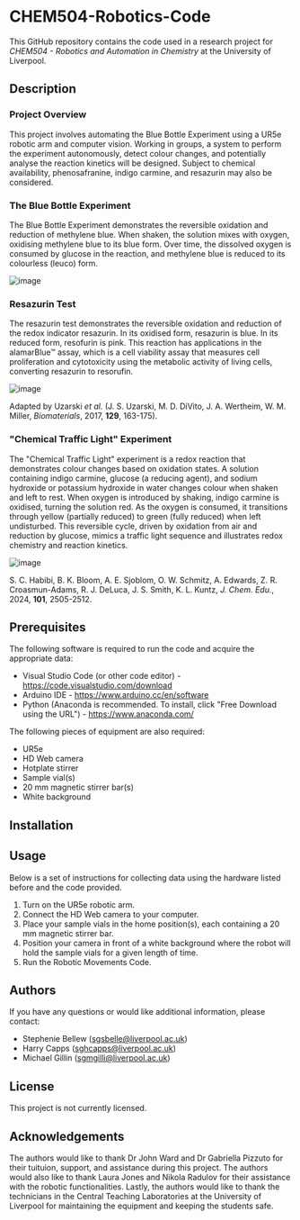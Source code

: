 # CHEM504-Robotics-Code
This GitHub repository contains the code used in a research project for _CHEM504 - Robotics and Automation in Chemistry_ at the University of Liverpool.

## Description

### Project Overview

This project involves automating the Blue Bottle Experiment using a UR5e robotic arm and computer vision. Working in groups, a system to perform the experiment autonomously, detect colour changes, and potentially analyse the reaction kinetics will be designed. Subject to chemical availability, phenosafranine, indigo carmine, and resazurin may also be considered.

### The Blue Bottle Experiment

The Blue Bottle Experiment demonstrates the reversible oxidation and reduction of methylene blue. When shaken, the solution mixes with oxygen, oxidising methylene blue to its blue form. Over time, the dissolved oxygen is consumed by glucose in the reaction, and methylene blue is reduced to its colourless (leuco) form.

![image](https://github.com/user-attachments/assets/f0d46fd7-f9c2-44cb-8bfc-536ab88977f2)

### Resazurin Test

The resazurin test demonstrates the reversible oxidation and reduction of the redox indicator resazurin. In its oxidised form, resazurin is blue. In its reduced form, resofurin is pink. This reaction has applications in the alamarBlue™ assay, which is a cell viability assay that measures cell proliferation and cytotoxicity using the metabolic activity of living cells, converting resazurin to resorufin.

![image](https://github.com/user-attachments/assets/29d70cac-7c86-445c-af21-293f21e1efc4)

Adapted by Uzarski _et al._ (J. S. Uzarski, M. D. DiVito, J. A. Wertheim, W. M. Miller, _Biomaterials_, 2017, **129**, 163-175).

### "Chemical Traffic Light" Experiment

The "Chemical Traffic Light" experiment is a redox reaction that demonstrates colour changes based on oxidation states. A solution containing indigo carmine, glucose (a reducing agent), and sodium hydroxide or potassium hydroxide in water changes colour when shaken and left to rest. When oxygen is introduced by shaking, indigo carmine is oxidised, turning the solution red. As the oxygen is consumed, it transitions through yellow (partially reduced) to green (fully reduced) when left undisturbed. This reversible cycle, driven by oxidation from air and reduction by glucose, mimics a traffic light sequence and illustrates redox chemistry and reaction kinetics.

![image](https://github.com/user-attachments/assets/f2aa221a-4378-4d13-a24b-a467d02ccecd)

S. C. Habibi, B. K. Bloom, A. E. Sjoblom, O. W. Schmitz, A. Edwards, Z. R. Croasmun-Adams, R. J. DeLuca, J. S. Smith, K. L. Kuntz, _J. Chem. Edu._, 2024, **101**, 2505-2512.

## Prerequisites

The following software is required to run the code and acquire the appropriate data:

- Visual Studio Code (or other code editor) - https://code.visualstudio.com/download
- Arduino IDE - https://www.arduino.cc/en/software
- Python (Anaconda is recommended. To install, click "Free Download using the URL") - https://www.anaconda.com/

The following pieces of equipment are also required:

- UR5e
- HD Web camera
- Hotplate stirrer
- Sample vial(s)
- 20 mm magnetic stirrer bar(s)
- White background

## Installation


## Usage

Below is a set of instructions for collecting data using the hardware listed before and the code provided.
1. Turn on the UR5e robotic arm.
2. Connect the HD Web camera to your computer.
3. Place your sample vials in the home position(s), each containing a 20 mm magnetic stirrer bar.
4. Position your camera in front of a white background where the robot will hold the sample vials for a given length of time.
5. Run the Robotic Movements Code.

## Authors
If you have any questions or would like additional information, please contact:
- Stephenie Bellew (sgsbelle@liverpool.ac.uk)
- Harry Capps (sghcapps@liverpool.ac.uk)
- Michael Gillin (sgmgilli@liverpool.ac.uk)

## License
This project is not currently licensed.

## Acknowledgements
The authors would like to thank Dr John Ward and Dr Gabriella Pizzuto for their tuituion, support, and assistance during this project. The authors would also like to thank Laura Jones and Nikola Radulov for their assistance with the robotic functionalities. Lastly, the authors would like to thank the technicians in the Central Teaching Laboratories at the University of Liverpool for maintaining the equipment and keeping the students safe.
